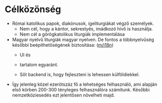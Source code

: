 Célközönség
======

- Római katolikus papok, diakónusok, igeliturgiákat végző személyek. 
  - Nem cél, hogy a kántor, sekrestyés, imádkozó hívő is használja.
  - Nem cél a görögkatolikus liturgiák implementálása
- Magyar nyelvű liturgiák magyar nyelven. De fontos a többnyelvűség későbbi beépíthetőségének biztosítása: ([m/i18n](modules/i18n.md)) 
  - UI és

  - tartalom egyaránt. 
  - Sőt backend is, hogy fejleszteni is lehessen külföldiekkel.
- Így jelenleg közel ezerötszáz fő a lehetséges felhasználó, ami alapján első körben 200-300 tényleges felhasználóra számítunk. Későbbi nemzetköziesedés ezt jelentősen növelheti majd.

